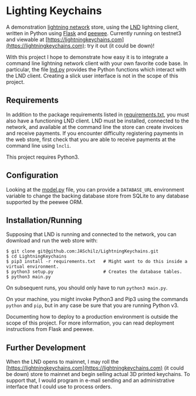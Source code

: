 # Lighting Keychains

A demonstration [lightning network](https://lightning.network/) store, using the [LND](https://github.com/lightningnetwork/lnd) lightning client, written in Python using [Flask](https://github.com/pallets/flask) and [peewee](https://github.com/coleifer/peewee). Currently running on testnet3 and viewable at [https://lightningkeychains.com](https://lightningkeychains.com): try it out (it could be down)!

With this project I hope to demonstrate how easy it is to integrate a command line lightning network client with your own favorite code base. In particular, the file [lnd.py](lnd.py) provides the Python functions which interact with the LND client. Creating a slick user interface is not in the scope of this project.

## Requirements

In addition to the package requirements listed in [requirements.txt](requirements.txt), you must also have a functioning LND client. LND must be installed, connected to the network, and available at the command line the store can create invoices and receive payments. If you encounter difficulty registering payments in the web store, first check that you are able to receive payments at the command line using `lncli`.

This project requires Python3.

## Configuration

Looking at the [model.py](model.py) file, you can provide a `DATABASE_URL` environment variable to change the backing database store from SQLite to any database supported by the peewee ORM.

## Installation/Running

Supposing that LND is running and connected to the network, you can download and run the web store with:
```
$ git clone git@github.com:JASchilz/LightningKeychains.git
$ cd LightningKeychains
$ pip3 install -r requirements.txt   # Might want to do this inside a virtual environment.
$ python3 setup.py                   # Creates the database tables.
$ python3 main.py
```

On subsequent runs, you should only have to run `python3 main.py`.

On your machine, you might invoke Python3 and Pip3 using the commands `python` and `pip`, but in any case be sure that you are running Python v3.

Documenting how to deploy to a production environment is outside the scope of this project. For more information, you can read deployment instructions from Flask and peewee.

## Further Development

When the LND opens to mainnet, I may roll the [https://lightningkeychains.com](https://lightningkeychains.com) (it could be down) store to mainnet and begin selling actual 3D printed keychains. To support that, I would program in e-mail sending and an administrative interface that I could use to process orders.

